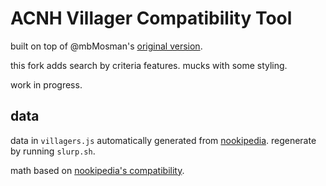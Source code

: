 # ACNH Villager Compatibility Tool

built on top of @mbMosman's [original version](https://github.com/mbMosman/acnh-villager-compatibility).

this fork adds search by criteria features. mucks with some styling.

work in progress.

## data

data in `villagers.js` automatically generated from [nookipedia](https://nookipedia.com/wiki/Compatibility). regenerate by running `slurp.sh`.

math based on [nookipedia's compatibility](https://nookipedia.com/wiki/Compatibility).
